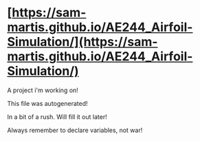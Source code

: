 # [https://sam-martis.github.io/AE244_Airfoil-Simulation/](https://sam-martis.github.io/AE244_Airfoil-Simulation/)


A project i'm working on!

This file was autogenerated!

In a bit of a rush. Will fill it out later!


Always remember to declare variables, not war!
